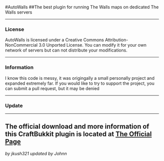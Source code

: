 #AutoWalls
##The best plugin for running The Walls maps on dedicated The Walls servers
- - -
### License
AutoWalls is licensed under a Creative Commons Attribution-NonCommercial 3.0 Unported License.
You can modify it for your own network of servers but can not distribute your modifications.
- - -
### Information
I know this code is messy, it was origingally a small personally project and expanded extremely far.
If you would like to try to support the project, you can submit a pull request, but it may be denied
- - -
### Update
- - -

The official download and more information of this CraftBukkit plugin is located at [The Official Page](http://bit.ly/AutoWalls)
---

<i>by jkush321 updated by Johnn </i>
